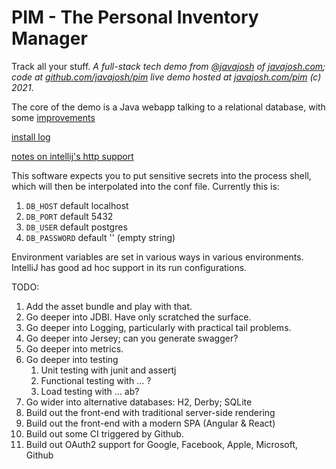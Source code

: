 # PIM - The Personal Inventory Manager

Track all your stuff. *A full-stack tech demo from [@javajosh](https://twitter.com/javajosh) of [javajosh.com](https://javajosh.com); 
code at [github.com/javajosh/pim](https://github.com/javajosh/pim) live demo hosted at [javajosh.com/pim](https://javajosh.pim) (c) 2021*.

The core of the demo is a Java webapp talking to a relational database, with some [improvements](pim-server-java/docs/tech-stack-discussion.md)

[install log](./install_log.md)

[notes on intellij's http support](./pim-server-java/docs/intellij/readme.md)

This software expects you to put sensitive secrets into the process shell, which will then be interpolated into the conf file. Currently this is:
1. `DB_HOST` default localhost
2. `DB_PORT` default 5432
3. `DB_USER` default postgres
4. `DB_PASSWORD` default '' (empty string)

Environment variables are set in various ways in various environments. 
IntelliJ has good ad hoc support in its run configurations.

TODO:
 1. Add the asset bundle and play with that.
 2. Go deeper into JDBI. Have only scratched the surface.
 3. Go deeper into Logging, particularly with practical tail problems.
 4. Go deeper into Jersey; can you generate swagger?
 5. Go deeper into metrics.
 6. Go deeper into testing
    1. Unit testing with junit and assertj
    2. Functional testing with ... ?
    3. Load testing with ... ab?
 7. Go wider into alternative databases: H2, Derby; SQLite
 8. Build out the front-end with traditional server-side rendering
 9. Build out the front-end with a modern SPA (Angular & React)
 10. Build out some CI triggered by Github.
 11. Build out OAuth2 support for Google, Facebook, Apple, Microsoft, Github
